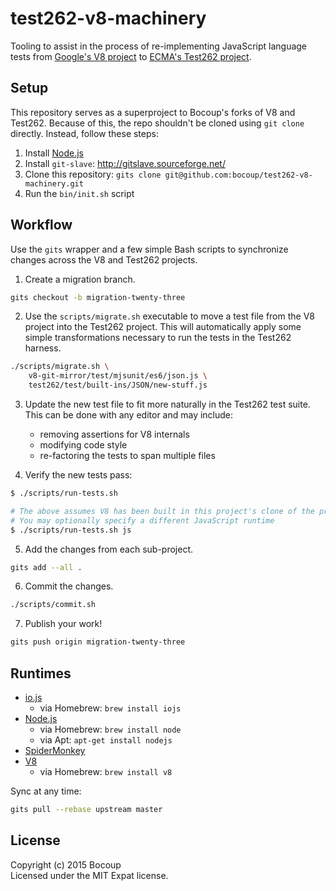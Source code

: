 # test262-v8-machinery

Tooling to assist in the process of re-implementing JavaScript language tests
from [Google's V8 project]() to [ECMA's Test262 project]().

## Setup

This repository serves as a superproject to Bocoup's forks of V8 and Test262.
Because of this, the repo shouldn't be cloned using `git clone` directly.
Instead, follow these steps:

1. Install [Node.js](https://nodejs.org/)
2. Install `git-slave`: http://gitslave.sourceforge.net/
3. Clone this repository: `gits clone
   git@github.com:bocoup/test262-v8-machinery.git`
4. Run the `bin/init.sh` script

## Workflow

Use the `gits` wrapper and a few simple Bash scripts to synchronize changes
across the V8 and Test262 projects.

1. Create a migration branch.
  
  ```sh
  gits checkout -b migration-twenty-three
  ```

2. Use the `scripts/migrate.sh` executable to move a test file from the V8
   project into the Test262 project. This will automatically apply some simple
   transformations necessary to run the tests in the Test262 harness.

  ```sh
  ./scripts/migrate.sh \
      v8-git-mirror/test/mjsunit/es6/json.js \
      test262/test/built-ins/JSON/new-stuff.js
  ```

3. Update the new test file to fit more naturally in the Test262 test suite.
   This can be done with any editor and may include:

   - removing assertions for V8 internals
   - modifying code style
   - re-factoring the tests to span multiple files

4. Verify the new tests pass:

  ```sh
  $ ./scripts/run-tests.sh

  # The above assumes V8 has been built in this project's clone of the project.
  # You may optionally specify a different JavaScript runtime
  $ ./scripts/run-tests.sh js
  ```

5. Add the changes from each sub-project.
  
  ```sh
  gits add --all .
  ```

6. Commit the changes.

  ```sh
  ./scripts/commit.sh
  ```

7. Publish your work!
  
  ```sh
  gits push origin migration-twenty-three
  ```

## Runtimes

- [io.js](https://iojs.org/en/index.html)
  + via Homebrew: `brew install iojs`
- [Node.js](http://nodejs.org/)
  + via Homebrew: `brew install node`
  + via Apt: `apt-get install nodejs`
- [SpiderMonkey](http://ftp.mozilla.org/pub/mozilla.org/firefox/nightly/latest-trunk/)
- [V8](https://github.com/v8/v8-git-mirror/)
  + via Homebrew: `brew install v8`

Sync at any time:

```sh
gits pull --rebase upstream master
```

## License

Copyright (c) 2015 Bocoup  
Licensed under the MIT Expat license.
